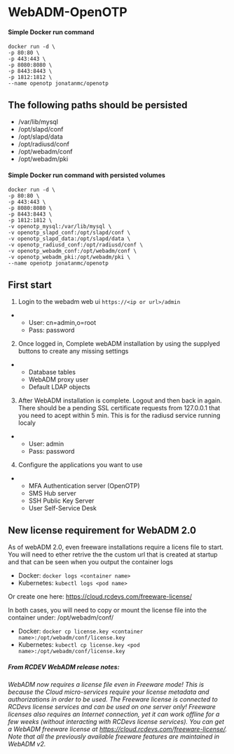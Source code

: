 # WebADM-OpenOTP

#### Simple Docker run command
```
docker run -d \  
-p 80:80 \  
-p 443:443 \  
-p 8080:8080 \  
-p 8443:8443 \  
-p 1812:1812 \  
--name openotp jonatanmc/openotp
```

## The following paths should be persisted
* /var/lib/mysql 
* /opt/slapd/conf
* /opt/slapd/data
* /opt/radiusd/conf
* /opt/webadm/conf
* /opt/webadm/pki

#### Simple Docker run command with persisted volumes
```
docker run -d \  
-p 80:80 \  
-p 443:443 \  
-p 8080:8080 \  
-p 8443:8443 \  
-p 1812:1812 \  
-v openotp_mysql:/var/lib/mysql \  
-v openotp_slapd_conf:/opt/slapd/conf \  
-v openotp_slapd_data:/opt/slapd/data \  
-v openotp_radiusd_conf:/opt/radiusd/conf \   
-v openotp_webadm_conf:/opt/webadm/conf \  
-v openotp_webadm_pki:/opt/webadm/pki \  
--name openotp jonatanmc/openotp
```

## First start

1. Login to the webadm web ui `https://<ip or url>/admin`  
*
  * User: cn=admin,o=root
  * Pass: password

2. Once logged in, Complete webADM installation by using the supplyed buttons to create any missing settings  
*
  * Database tables
  * WebADM proxy user
  * Default LDAP objects

3. After WebADM installation is complete. Logout and then back in again. There should be a pending SSL certificate 
requests from 127.0.0.1 that you need to acept within 5 min. This is for the radiusd service running localy  
*
  * User: admin
  * Pass: password

4. Configure the applications you want to use  
*
  * MFA Authentication server (OpenOTP)
  * SMS Hub server
  * SSH Public Key Server
  * User Self-Service Desk

## New license requirement for WebADM 2.0

As of webADM 2.0, even freeware installations require a licens file to start. You will need to ether retrive the the custom url 
that is created at startup and that can be seen when you output the container logs

- Docker: `docker logs <container name>`
- Kubernetes: `kubectl logs <pod name>`

Or create one here: https://cloud.rcdevs.com/freeware-license/

In both cases, you will need to copy or mount the license file into the container under: /opt/webadm/conf/

- Docker: `docker cp license.key <container name>:/opt/webadm/conf/license.key`
- Kubernetes: `kubectl cp license.key <pod name>:/opt/webadm/conf/license.key`

##### From RCDEV WebADM release notes:
*WebADM now requires a license file even in Freeware mode! This is because the Cloud
micro-services require your license metadata and authorizations in order to be used.
The Freeware license is connected to RCDevs license services and can be used on one
server only! Freeware licenses also requires an Internet connection, yet it can work
offline for a few weeks (without interacting with RCDevs license services).
You can get a WebADM freeware license at https://cloud.rcdevs.com/freeware-license/.
Note that all the previously available freeware features are maintained in WebADM v2.*
